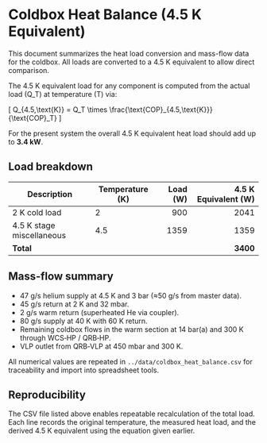 # Coldbox Heat Balance (4.5 K Equivalent)

This document summarizes the heat load conversion and mass-flow data for the coldbox. All loads are converted to a 4.5 K equivalent to allow direct comparison.

The 4.5 K equivalent load for any component is computed from the actual load \(Q_T\) at temperature \(T\) via:

\[
Q_{4.5\,\text{K}} = Q_T \times \frac{\text{COP}_{4.5\,\text{K}}}{\text{COP}_T}
\]

For the present system the overall 4.5 K equivalent heat load should add up to **3.4 kW**.

## Load breakdown

| Description | Temperature (K) | Load (W) | 4.5 K Equivalent (W) |
|-------------|-----------------|---------:|---------------------:|
| 2 K cold load | 2 | 900 | 2041 |
| 4.5 K stage miscellaneous | 4.5 | 1359 | 1359 |
| **Total** | | | **3400** |

## Mass-flow summary

- 47 g/s helium supply at 4.5 K and 3 bar (≈50 g/s from master data).
- 45 g/s return at 2 K and 32 mbar.
- 2 g/s warm return (superheated He via coupler).
- 80 g/s supply at 40 K with 60 K return.
- Remaining coldbox flows in the warm section at 14 bar(a) and 300 K through WCS‑HP / QRB‑HP.
- VLP outlet from QRB‑VLP at 450 mbar and 300 K.

All numerical values are repeated in `../data/coldbox_heat_balance.csv` for traceability and import into spreadsheet tools.

## Reproducibility

The CSV file listed above enables repeatable recalculation of the total load.  Each line records the original temperature, the measured heat load, and the derived 4.5 K equivalent using the equation given earlier.

